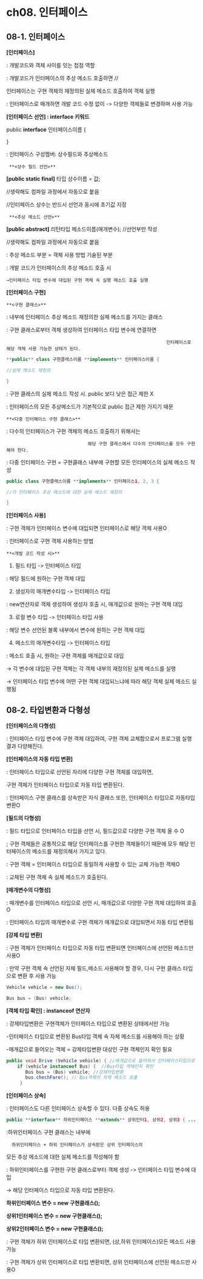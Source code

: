 # **ch08. 인터페이스**

## **08-1. 인터페이스**

**[인터페이스]**

: 개발코드와 객체 사이를 잇는 접점 역할

: 개발코드가 인터페이스의 추상 메소드 호출하면 //

인터페이스는 구현 객체의 재정의된 실체 메소드 호출하여 객체 실행

: 인터페이스로 매개하면 개발 코드 수정 없이 -> 다양한 객체들로 변경하며 사용 가능

**[인터페이스 선언] : interface 키워드**

public **interface** 인터페이스이름 {

}

: 인터페이스 구성멤버: 상수필드와 추상메소드

     **<상수 필드 선언>**

**[public static final]** 타입 상수이름 = 값;

//생략해도 컴파일 과정에서 자동으로 붙음

//인터페이스 상수는 반드시 선언과 동시에 초기값 지정

     **<추상 메소드 선언>**

**[public abstract]** 리턴타입 메소드이름(매개변수); //선언부만 작성

//생략해도 컴파일 과정에서 자동으로 붙음

: 추상 메소드 부분 = 객체 사용 방법 기술된 부분

: 개발 코드가 인터페이스의 추상 메소드 호출 시

    →인터페이스 타입 변수에 대입된 구현 객체 속 실행 메소드 호출 실행

**[인터페이스 구현]**

    **<구현 클래스>**

: 내부에 인터페이스 추상 메소드 재정의한 실체 메소드를 가지는 클래스

: 구현 클래스로부터 객체 생성하여 인터페이스 타입 변수에 연결하면

                                                               인터페이스로 해당 객체 사용 가능한 상태가 된다.

```java
**public** class 구현클래스이름 **implements** 인터페이스이름 {

//실체 메소드 재정의

}
```

: 구현 클래스의 실체 메소드 작성 시. public 보다 낮은 접근 제한 X

: 인터페이스의 모든 추상메소드가 기본적으로 public 접근 제한 가지기 때문

    **<다중 인터페이스 구현 클래스>**

: 다수의 인터페이스가 구현 객체의 메소드 호출하기 위해서는

                                  해당 구현 클래스에서 다수의 인터페이스를 모두 구현해야 한다.

: 다중 인터페이스 구현 = 구현클래스 내부에 구현할 모든 인터페이스의 실체 메소드 작성

```java
public class 구현클래스이름 **implements** 인터페이스1, 2, 3 {

//각 인터페이스 추상 메소드에 대한 실체 메소드 재정의

}
```

**[인터페이스 사용]**

: 구현 객체가 인터페이스 변수에 대입되면 인터페이스로 해당 객체 사용O

: 인터페이스로 구현 객체 사용하는 방법

    **<개발 코드 작성 시>**

1) 필드 타입 -> 인터페이스 타입

: 해당 필드에 원하는 구현 객체 대입

2) 생성자의 매개변수타입 -> 인터페이스 타입

: new연산자로 객체 생성하여 생성자 호출 시, 매개값으로 원하는 구현 객체 대입

3) 로컬 변수 타입 -> 인터페이스 타입 사용

: 해당 변수 선언된 블록 내부에서 변수에 원하는 구현 객체 대입

4) 메소드의 매개변수타입 -> 인터페이스 타입

: 메소드 호출 시, 원하는 구현 객체를 매개값으로 대입

   → 각 변수에 대입된 구현 객체는 각 객체 내부의 재정의된 실체 메소드를 실행

   → 인터페이스 타입 변수에 어떤 구현 객체 대입되느냐에 따라 해당 객체 실체 메소드 실행됨

## **08-2. 타입변환과 다형성**

**[인터페이스의 다형성]**

: 인터페이스 타입 변수에 구현 객체 대입하여, 구현 객체 교체함으로서 프로그램 실행 결과 다양해진다.

**[인터페이스의 자동 타입 변환]**

: 인터페이스 타입으로 선언된 자리에 다양한 구현 객체를 대입하면,

구현 객체가 인터페이스 타입으로 자동 타입 변환된다.

: 인터페이스 구현 클래스를 상속받은 자식 클래스 또한, 인터페이스 타입으로 자동타입변환O

**[필드의 다형성]**

: 필드 타입으로 인터페이스 타입을 선언 시, 필드값으로 다양한 구현 객체 올 수 O

; 구현 객체들은 공통적으로 해당 인터페이스를 구현한 객체들이기 때문에 모두 해당 인터페이스의 메소드를 재정의해서 가지고 있다.

: 구현 객체 = 인터페이스 타입으로 동일하게 사용할 수 있는 교체 가능한 객체O

: 교체된 구현 객체 속 실체 메소드가 호출된다.

**[매개변수의 다형성]**

: 매개변수를 인터페이스 타입으로 선언 시, 매개값으로 다양한 구현 객체 대입하여 호출 O

: 인터페이스 타입의 매개변수로 구현 객체가 매개값으로 대입되면서 자동 타입 변환됨

**[강제 타입 변환]**

: 구현 객체가 인터페이스 타입으로 자동 타입 변환되면 인터페이스에 선언된 메소드만 사용O

: 만약 구현 객체 속 선언된 자체 필드,메소드 사용해야 할 경우,  다시 구현 클래스 타입으로 변환 후 사용 가능

```java
Vehicle vehicle = new Bus();

Bus bus = (Bus) vehicle;
```

**[객체 타입 확인] : instanceof 연산자**

: 강제타입변환은 구현객체가 인터페이스 타입으로 변환된 상태에서만 가능

-인터페이스 타입으로 변환된 Bus타입 객체 속 자체 메소드를 사용해야 하는 상황

-매개값으로 들어오는 객체 = 강제타입변환 대상인 구현 객체인지 확인 필요

```java
public void Drive (Vehicle vehicle) { //매개값으로 들어와서 인터페이스타입으로 자동변환된 객체가 
	if (vehicle instanceof Bus) {  //Bus타입 객체인지 확인
	   Bus bus = (Bus) vehicle; //강제타입변환
	   bus.chechFare(); // Bus객체의 자체 메소드 호출
	 }
```

**[인터페이스 상속]**

: 인터페이스도 다른 인터페이스 상속할 수 있다. 다중 상속도 허용

```java
public **interface** 하위인터페이스 **extends** 상위인터1, 상위2, 상위3 { ... }
```

:하위인터페이스 구현 클래스는 내부에

      하위인터페이스 + 하위 인터페이스가 상속받은 상위 인터페이스의

모든 추상 메소드에 대한 실체 메소드를 작성해야 함

: 하위인터페이스를 구현한 구현 클래스로부터 객체 생성 -> 인터페이스 타입 변수에 대입

  → 해당 인터페이스 타입으로 자동 타입 변환된다.

**하위인터페이스 변수 = new 구현클래스();**

**상위1인터페이스 변수 = new 구현클래스();**

**상위2인터페이스 변수 = new 구현클래스();**

: 구현 객체가 하위 인터페이스로 타입 변환되면, (상,하위 인터페이스)모든 메소드 사용 가능

: 구현 객체가 상위 인터페이스로 타입 변환되면, 상위 인터페이스에 선언된 메소드만 사용O